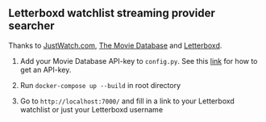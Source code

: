 ## Letterboxd watchlist streaming provider searcher

Thanks to [JustWatch.com](https://www.justwatch.com/), [The Movie Database](https://www.themoviedb.org/) and [Letterboxd](https://letterboxd.com/).

1. Add your Movie Database API-key to `config.py`. See this [link](https://developers.themoviedb.org/3/getting-started/introduction) for how to get an API-key.

2. Run `docker-compose up --build` in root directory

3. Go to `http://localhost:7000/` and  fill in a link to your Letterboxd watchlist or just your Letterboxd username